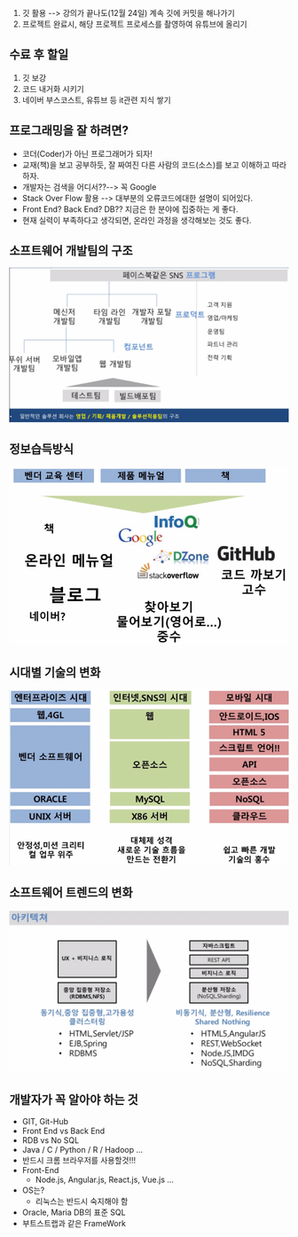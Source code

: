 1. 깃 활용 --> 강의가 끝나도(12월 24일) 계속 깃에 커밋을 해나가기
2. 프로젝트 완료시, 해당 프로젝트 프로세스를 촬영하여 유튜브에 올리기





## 수료 후 할일

1. 깃 보강
2. 코드 내거화 시키기
3. 네이버 부스코스트, 유튜브 등 it관련 지식 쌓기



## 프로그래밍을 잘 하려면?

- 코더(Coder)가 아닌 프로그래머가 되자!
- 교재(책)을 보고 공부하듯, 잘 짜여진 다른 사람의 코드(소스)를 보고 이해하고 따라하자.
- 개발자는 검색을 어디서??--> 꼭 Google
- Stack Over Flow 활용 --> 대부분의 오류코드에대한 설명이 되어있다.
- Front End? Back End? DB?? 지금은 한 분야에 집중하는 게 좋다.
- 현재 실력이 부족하다고 생각되면, 온라인 과정을 생각해보는 것도 좋다.



## 소프트웨어 개발팀의 구조

![구조](md-images/%EA%B5%AC%EC%A1%B0.PNG)





## 정보습득방식

![정보습득방식](md-images/%EC%A0%95%EB%B3%B4%EC%8A%B5%EB%93%9D%EB%B0%A9%EC%8B%9D.PNG)





## 시대별 기술의 변화

![시대별기술의변화](md-images/%EC%8B%9C%EB%8C%80%EB%B3%84%EA%B8%B0%EC%88%A0%EC%9D%98%EB%B3%80%ED%99%94.PNG)





## 소프트웨어 트렌드의 변화

![소프트웨어 트렌드의 변화](md-images/%EC%86%8C%ED%94%84%ED%8A%B8%EC%9B%A8%EC%96%B4%20%ED%8A%B8%EB%A0%8C%EB%93%9C%EC%9D%98%20%EB%B3%80%ED%99%94.PNG)



## 개발자가 꼭 알아야 하는 것

- GIT, Git-Hub
- Front End vs Back End
- RDB vs No SQL
- Java / C / Python / R / Hadoop ...
- 반드시 크롬 브라우저를 사용할것!!!
- Front-End
  - Node.js, Angular.js, React.js, Vue.js ...
- OS는?
  - 리눅스는 반드시 숙지해야 함
- Oracle, Maria DB의 표준 SQL
- 부트스트랩과 같은 FrameWork

